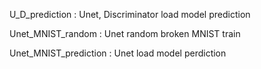 U_D_prediction : Unet, Discriminator load model prediction

Unet_MNIST_random : Unet random broken MNIST train

Unet_MNIST_prediction : Unet load model perdiction